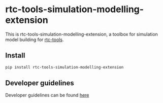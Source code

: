 # rtc-tools-simulation-modelling-extension

This is rtc-tools-simulation-modelling-extension, a toolbox for simulation model building for [rtc-tools](https://gitlab.com/deltares/rtc-tools).

## Install

```bash
pip install rtc-tools-simulation-modelling-extension
```

## Developer guidelines

Developer guidelines can be found [here](Contributing.md)
